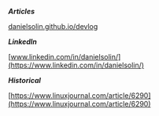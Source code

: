 ***Articles***

[danielsolin.github.io/devlog](https://danielsolin.github.io/devlog/)


***LinkedIn***

[www.linkedin.com/in/danielsolin/](https://www.linkedin.com/in/danielsolin/)


***Historical***

[https://www.linuxjournal.com/article/6290](https://www.linuxjournal.com/article/6290)
